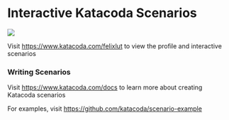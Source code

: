 # Interactive Katacoda Scenarios

[![](http://shields.katacoda.com/katacoda/felixlut/count.svg)](https://www.katacoda.com/felixlut "Get your profile on Katacoda.com")

Visit https://www.katacoda.com/felixlut to view the profile and interactive scenarios

### Writing Scenarios
Visit https://www.katacoda.com/docs to learn more about creating Katacoda scenarios

For examples, visit https://github.com/katacoda/scenario-example
